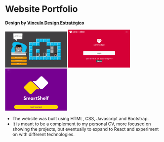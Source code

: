 

# Website Portfolio

**Design by [Vinculo Design Estratégico](http://vinculodesign.com/)**


<img src="img/portfoio_1_tetsuBiru.png" title="project 1" width="200" alt="Project1">
<img src="img/portfoio_2_saveMyDate.png" title="project 2" width="200" alt="Project2">
<img src="img/portfoio_3_smartShelf.png" title="project 3" width="200" alt="Project3">


* The website was built using HTML, CSS, Javascript and Bootstrap.
* It is meant to be a complement to my personal CV, more focused on showing the projects, but eventually to expand to React and experiment on with different technologies.

